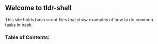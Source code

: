 ## Welcome to tldr-shell

This site holds bash script files that show examples of how to do common tasks in bash.

### Table of Contents:
